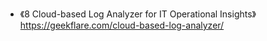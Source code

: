 * 《8 Cloud-based Log Analyzer for IT Operational Insights》https://geekflare.com/cloud-based-log-analyzer/
